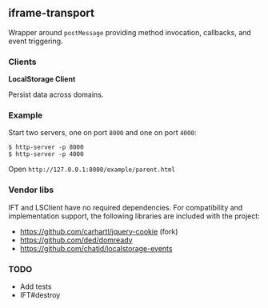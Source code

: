 iframe-transport
----------------

Wrapper around `postMessage` providing method invocation, callbacks, and event triggering.

### Clients

**LocalStorage Client**

Persist data across domains.

### Example

Start two servers, one on port `8000` and one on port `4000`:

```
$ http-server -p 8000
$ http-server -p 4000
```

Open `http://127.0.0.1:8000/example/parent.html`

### Vendor libs

IFT and LSClient have no required dependencies. For compatibility and implementation
support, the following libraries are included with the project:

* https://github.com/carhartl/jquery-cookie (fork)
* https://github.com/ded/domready
* https://github.com/chatid/localstorage-events

### TODO

* Add tests
* IFT#destroy
